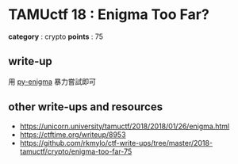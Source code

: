 # TAMUctf 18 : Enigma Too Far?

**category** : crypto
**points** : 75

## write-up

用 [py-enigma](https://pypi.python.org/pypi/py-enigma/) 暴力嘗試即可

## other write-ups and resources

* https://unicorn.university/tamuctf/2018/2018/01/26/enigma.html
* https://ctftime.org/writeup/8953
* https://github.com/rkmylo/ctf-write-ups/tree/master/2018-tamuctf/crypto/enigma-too-far-75
